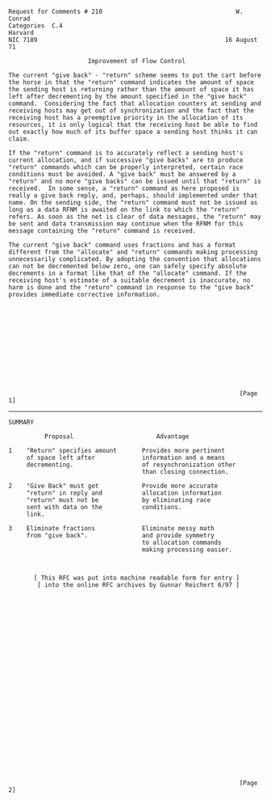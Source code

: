     Request for Comments # 210                                     W. Conrad
    Categories  C.4                                                  Harvard
    NIC 7189                                                    16 August 71

                          Improvement of Flow Control

    The current "give back" - "return" scheme seems to put the cart before
    the horse in that the "return" command indicates the amount of space
    the sending host is returning rather than the amount of space it has
    left after decrementing by the amount specified in the "give back"
    command.  Considering the fact that allocation counters at sending and
    receiving hosts may get out of synchronization and the fact that the
    receiving host has a preemptive priority in the allocation of its
    resources, it is only logical that the receiving host be able to find
    out exactly how much of its buffer space a sending host thinks it can
    claim.

    If the "return" command is to accurately reflect a sending host's
    current allocation, and if successive "give backs" are to produce
    "return" commands which can be properly interpreted, certain race
    conditions must be avoided. A "give back" must be answered by a
    "return" and no more "give backs" can be issued until that "return" is
    received.  In some sense, a "return" command as here proposed is
    really a give back reply, and, perhaps, should implemented under that
    name. On the sending side, the "return" command must not be issued as
    long as a data RFNM is awaited on the link to which the "return"
    refers. As soon as the net is clear of data messages, the "return" may
    be sent and data transmission may continue when the RFNM for this
    message containing the "return" command is received.

    The current "give back" command uses fractions and has a format
    different from the "allocate" and "return" commands making processing
    unnecessarily complicated. By adopting the convention that allocations
    can not be decremented below zero, one can safely specify absolute
    decrements in a format like that of the "allocate" command. If the
    receiving host's estimate of a suitable decrement is inaccurate, no
    harm is done and the "return" command in response to the "give back"
    provides immediate corrective information.













                                                                    [Page 1]

------------------------------------------------------------------------

``` newpage
SUMMARY

          Proposal                       Advantage

1    "Return" specifies amount       Provides more pertinent
     of space left after             information and a means
     decrementing.                   of resynchronization other
                                     than closing connection.

2    "Give Back" must get            Provide more accurate
     "return" in reply and           allocation information
     "return" must not be            by eliminating race
     sent with data on the           conditions.
     link.

3    Eliminate fractions             Eliminate messy math
     from "give back".               and provide symmetry
                                     to allocation commands
                                     making processing easier.



       [ This RFC was put into machine readable form for entry ]
        [ into the online RFC archives by Gunnar Reichert 6/97 ]



























                                                                [Page 2]
```
